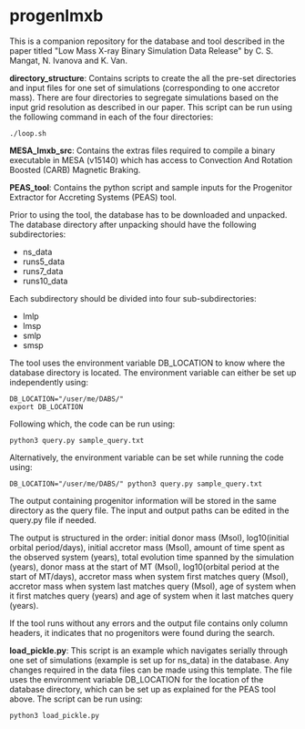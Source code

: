 # progenlmxb

This is a companion repository for the database and tool described in the paper titled "Low Mass X-ray Binary Simulation Data Release" by C. S. Mangat, N. Ivanova and K. Van.

**directory_structure**: Contains scripts to create the all the pre-set directories and input files for one set of simulations (corresponding to one accretor mass). There are four directories to segregate simulations based on the input grid resolution as described in our paper. This script can be run using the following command in each of the four directories:
```
./loop.sh
```

**MESA_lmxb_src**: Contains the extras files required to compile a binary executable in MESA (v15140) which has access to Convection And Rotation Boosted (CARB) Magnetic Braking. 

**PEAS_tool**: Contains the python script and sample inputs for the Progenitor Extractor for Accreting Systems (PEAS) tool. 

Prior to using the tool, the database has to be downloaded and unpacked. The database directory after unpacking should have the following subdirectories:
* ns_data
* runs5_data
* runs7_data
* runs10_data

Each subdirectory should be divided into four sub-subdirectories:
* lmlp
* lmsp
* smlp
* smsp

The tool uses the environment variable DB_LOCATION to know where the database directory is located. The environment variable can either be set up independently using:
```
DB_LOCATION="/user/me/DABS/"
export DB_LOCATION
```
Following which, the code can be run using:
```
python3 query.py sample_query.txt
```
Alternatively, the environment variable can be set while running the code using:
```
DB_LOCATION="/user/me/DABS/" python3 query.py sample_query.txt
```
The output containing progenitor information will be stored in the same directory as the query file. The input and output paths can be edited in the query.py file if needed. 

The output is structured in the order: initial donor mass (Msol), log10(initial orbital period/days), initial accretor mass (Msol), amount of time spent as the observed system (years), total evolution time spanned by the simulation (years), donor mass at the start of MT (Msol), log10(orbital period at the start of MT/days), accretor mass when system first matches query (Msol), accretor mass when system last matches query (Msol), age of system when it first matches query (years) and age of system when it last matches query (years). 

If the tool runs without any errors and the output file contains only column headers, it indicates that no progenitors were found during the search.

**load_pickle.py**: This script is an example which navigates serially through one set of simulations (example is set up for ns_data) in the database. Any changes required in the data files can be made using this template. The file uses the environment variable DB_LOCATION for the location of the database directory, which can be set up as explained for the PEAS tool above. The script can be run using:
```
python3 load_pickle.py
```
